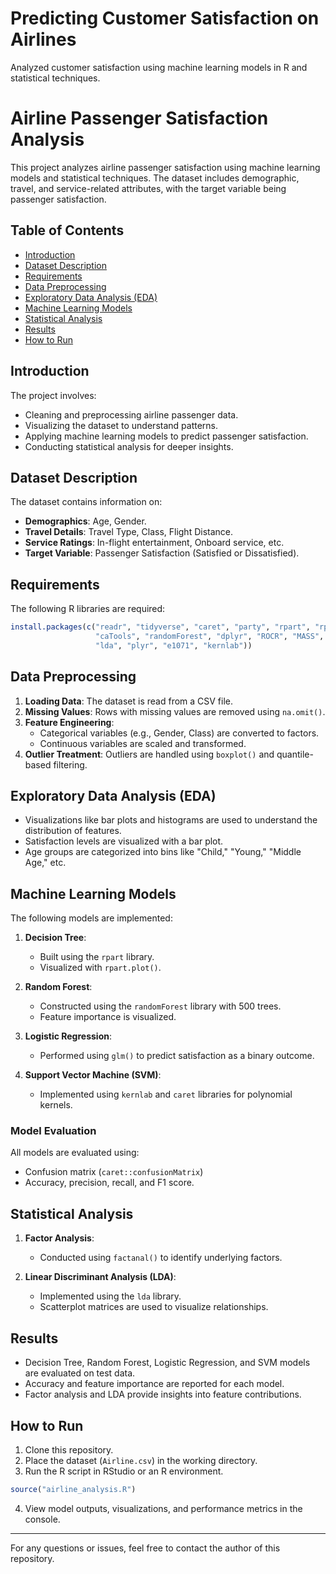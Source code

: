 # Predicting Customer Satisfaction on Airlines
Analyzed customer satisfaction using machine learning models in R and statistical techniques.

# Airline Passenger Satisfaction Analysis

This project analyzes airline passenger satisfaction using machine learning models and statistical techniques. The dataset includes demographic, travel, and service-related attributes, with the target variable being passenger satisfaction.

## Table of Contents
- [Introduction](#introduction)
- [Dataset Description](#dataset-description)
- [Requirements](#requirements)
- [Data Preprocessing](#data-preprocessing)
- [Exploratory Data Analysis (EDA)](#exploratory-data-analysis-eda)
- [Machine Learning Models](#machine-learning-models)
- [Statistical Analysis](#statistical-analysis)
- [Results](#results)
- [How to Run](#how-to-run)

## Introduction
The project involves:
- Cleaning and preprocessing airline passenger data.
- Visualizing the dataset to understand patterns.
- Applying machine learning models to predict passenger satisfaction.
- Conducting statistical analysis for deeper insights.

## Dataset Description
The dataset contains information on:
- **Demographics**: Age, Gender.
- **Travel Details**: Travel Type, Class, Flight Distance.
- **Service Ratings**: In-flight entertainment, Onboard service, etc.
- **Target Variable**: Passenger Satisfaction (Satisfied or Dissatisfied).

## Requirements
The following R libraries are required:

```R
install.packages(c("readr", "tidyverse", "caret", "party", "rpart", "rpart.plot",
                   "caTools", "randomForest", "dplyr", "ROCR", "MASS", "psych",
                   "lda", "plyr", "e1071", "kernlab"))
```

## Data Preprocessing
1. **Loading Data**: The dataset is read from a CSV file.
2. **Missing Values**: Rows with missing values are removed using `na.omit()`.
3. **Feature Engineering**:
   - Categorical variables (e.g., Gender, Class) are converted to factors.
   - Continuous variables are scaled and transformed.
4. **Outlier Treatment**: Outliers are handled using `boxplot()` and quantile-based filtering.

## Exploratory Data Analysis (EDA)
- Visualizations like bar plots and histograms are used to understand the distribution of features.
- Satisfaction levels are visualized with a bar plot.
- Age groups are categorized into bins like "Child," "Young," "Middle Age," etc.

## Machine Learning Models
The following models are implemented:

1. **Decision Tree**:
   - Built using the `rpart` library.
   - Visualized with `rpart.plot()`.

2. **Random Forest**:
   - Constructed using the `randomForest` library with 500 trees.
   - Feature importance is visualized.

3. **Logistic Regression**:
   - Performed using `glm()` to predict satisfaction as a binary outcome.

4. **Support Vector Machine (SVM)**:
   - Implemented using `kernlab` and `caret` libraries for polynomial kernels.

### Model Evaluation
All models are evaluated using:
- Confusion matrix (`caret::confusionMatrix`)
- Accuracy, precision, recall, and F1 score.

## Statistical Analysis
1. **Factor Analysis**:
   - Conducted using `factanal()` to identify underlying factors.

2. **Linear Discriminant Analysis (LDA)**:
   - Implemented using the `lda` library.
   - Scatterplot matrices are used to visualize relationships.

## Results
- Decision Tree, Random Forest, Logistic Regression, and SVM models are evaluated on test data.
- Accuracy and feature importance are reported for each model.
- Factor analysis and LDA provide insights into feature contributions.

## How to Run
1. Clone this repository.
2. Place the dataset (`Airline.csv`) in the working directory.
3. Run the R script in RStudio or an R environment.

```R
source("airline_analysis.R")
```

4. View model outputs, visualizations, and performance metrics in the console.

---

For any questions or issues, feel free to contact the author of this repository.

